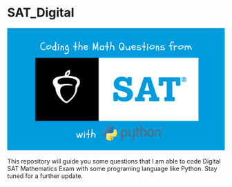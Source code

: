 # SAT_Digital

![alt text](image.png)

This repository will guide you some questions that I am able to code Digital SAT Mathematics Exam with some programing language like Python. Stay tuned for a further update.